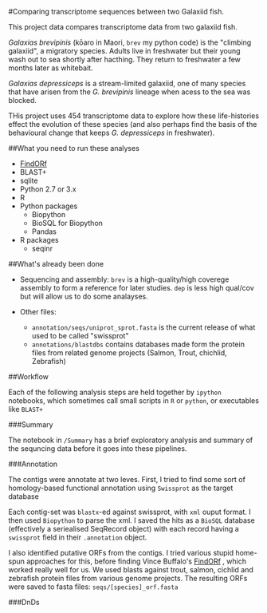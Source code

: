 #Comparing transcriptome sequences between two Galaxiid fish. 

This project data compares transcriptome data from two galaxiid fish.

_Galaxias brevipinis_ (kōaro in Maori, `brev` my python code) is the 
"climbing galaxiid", a migratory species. Adults live in freshwater but their 
young wash out to sea shortly after hacthing. They return to freshwater a few 
months later as whitebait. 

_Galaxias depressiceps_ is a stream-limited galaxiid, one of many species that
have arisen from the _G. brevipinis_ lineage when acess to the sea was blocked. 

THis project uses 454 transcriptome data to explore how these life-histories
 effect the evolution of these species (and also perhaps find the basis of the
 behavioural change that keeps _G. depressiceps_ in freshwater). 


##What you need to run these analyses 


* [FindORf](https://github.com/vsbuffalo/findorf)
* BLAST+
* sqlite 
* Python 2.7 or 3.x
* R
* Python packages
    + Biopython
    + BioSQL for Biopython
    + Pandas
* R packages
    + seqinr

##What's already been done

* Sequencing and assembly: `brev` is a high-quality/high coverege assembly to
  form a reference for later studies. `dep` is less high qual/cov but will allow
  us to do some analayses. 

* Other files:
    + `annotation/seqs/uniprot_sprot.fasta` is the current release of what used 
    to be called "swissprot"
    + `annotations/blastdbs` contains databases made form the protein files
       from related genome projects (Salmon, Trout, chichlid, Zebrafish)

##Workflow

Each of the following analysis steps are held together by `ipython` notebooks,
which sometimes call small scripts in `R` or `python`, or executables like
`BLAST+`


###Summary

The notebook in `/Summary` has a brief exploratory analysis and summary of the
sequncing data before it goes into these pipelines.

###Annotation

The contigs were annotate at two leves. First, I tried to find some sort of
homology-based functional annotation using `Swissprot` as the target database

Each contig-set was `blastx`-ed against swissprot, with `xml` ouput format. I
then used `Biopython` to parse the xml. I saved the hits as a `BioSQL` database 
(effectively a seriealised SeqRecord object) with each record having a
`swissprot` field in their `.annotation` object.

I also identified putative ORFs from the contigs. I tried various stupid
home-spun approaches for this, before finding Vince Buffalo's  [FindORf](https://github.com/vsbuffalo/findorf)
, which worked really well for us. We used blasts against trout, salmon, cichlid
and zebrafish protein files from various genome projects. The resulting ORFs
were saved to fasta files:  `seqs/[species]_orf.fasta`

###DnDs






